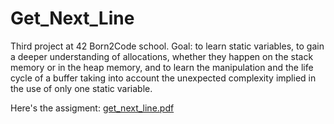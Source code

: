 # Get_Next_Line

Third project at 42 Born2Code school. Goal: to learn static variables, to gain a deeper understanding of allocations, whether they happen on the stack memory or in the heap memory, and to learn the manipulation and the life cycle of a buffer taking into account the unexpected complexity implied in the use of only one static variable.

Here's the assigment: [get_next_line.pdf](https://github.com/Julsy/Get_Next_Line/files/634787/get_next_line.en.pdf)

